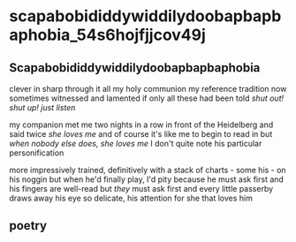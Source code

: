 # scapabobididdywiddilydoobapbapbaphobia\_54s6hojfjjcov49j

## Scapabobididdywiddilydoobapbapbaphobia

clever in sharp through it all my holy communion my reference tradition now sometimes witnessed and lamented if only all these had been told _shut out! shut up! just listen_

my companion met me two nights in a row in front of the Heidelberg and said twice _she loves me_ and of course it's like me to begin to read in but _when nobody else does, she loves me_ I don't quite note his particular personification

more impressively trained, definitively with a stack of charts - some his - on his noggin but when he'd finally play, I'd pity because he must ask first and his fingers are well-read but _they_ must ask first and every little passerby draws away his eye so delicate, his attention for she that loves him

## poetry

